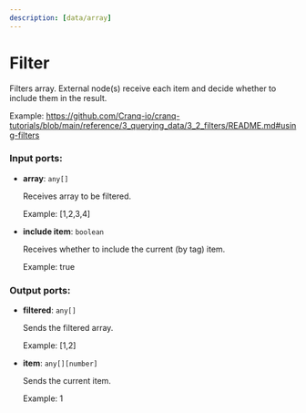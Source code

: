 ```yaml
---
description: [data/array]
---
```


# Filter

Filters array. External node(s) receive each item and decide whether to include them in the result.

Example:
https://github.com/Cranq-io/cranq-tutorials/blob/main/reference/3_querying_data/3_2_filters/README.md#using-filters

### Input ports:

* __array__: `any[]`

    Receives array to be filtered.
    
    Example:
    [1,2,3,4]


* __include item__: `boolean`

    Receives whether to include the current (by tag) item.
    
    Example:
    true

### Output ports:

* __filtered__: `any[]`

    Sends the filtered array.
    
    Example:
    [1,2]


* __item__: `any[][number]`

    Sends the current item.
    
    Example:
    1

